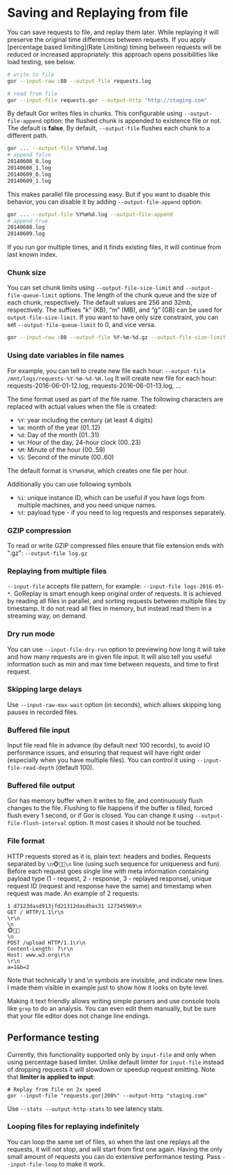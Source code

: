 # Saving and Replaying from file

You can save requests to file, and replay them later. While replaying it will preserve the original time differences between requests. If you apply [percentage based limiting](Rate Limiting) timing between requests will be reduced or increased appropriately: this approach opens possibilities like load testing, see below.

```bash
# write to file
gor --input-raw :80 --output-file requests.log

# read from file
gor --input-file requests.gor --output-http "http://staging.com"
```

By default Gor writes files in chunks. This configurable using `--output-file-append` option: the flushed chunk is appended to existence file or not. The default is **false**. By default, `--output-file` flushes each chunk to a different path.

```bash
gor ... --output-file %Y%m%d.log
# append false
20140608_0.log
20140608_1.log
20140609_0.log
20140609_1.log
```

This makes parallel file processing easy. But if you want to disable this behavior, you can disable it by adding `--output-file-append` option:

```bash
gor ... --output-file %Y%m%d.log --output-file-append
# append true
20140608.log
20140609.log
```

If you run gor multiple times, and it finds existing files, it will continue from last known index.

### Chunk size

You can set chunk limits using `--output-file-size-limit` and `--output-file-queue-limit` options.
The length of the chunk queue and the size of each chunk, respectively. The default values are 256 and 32mb, respectively. The suffixes “k” (KB), “m” (MB), and “g” (GB) can be used for `output-file-size-limit`.
If you want to have only size constraint, you can set `--output-file-queue-limit` to 0, and vice versa.

```bash
gor --input-raw :80 --output-file %Y-%m-%d.gz --output-file-size-limit 256m --output-file-queue-limit 0
```

### Using date variables in file names
For example, you can tell to create new file each hour: `--output-file /mnt/logs/requests-%Y-%m-%d-%H.log`
It will create new file for each hour: requests-2016-06-01-12.log, requests-2016-06-01-13.log, ...

The time format used as part of the file name. The following characters are replaced with actual values when the file is created:

* `%Y`: year including the century (at least 4 digits)
* `%m`: month of the year (01..12)
* `%d`: Day of the month (01..31)
* `%H`: Hour of the day, 24-hour clock (00..23)
* `%M`: Minute of the hour (00..59)
* `%S`: Second of the minute (00..60)

The default format is `%Y%m%d%H`, which creates one file per hour.

Additionally you can use following symbols
* `%i`: unique instance ID, which can be useful if you have logs from multiple machines, and you need unique names. 
* `%t`: payload type - if you need to log requests and responses separately. 

### GZIP compression
To read or write GZIP compressed files ensure that file extension ends with ".gz": `--output-file log.gz`

### Replaying from multiple files

`--input-file` accepts file pattern, for example: `--input-file logs-2016-05-*`. GoReplay is smart enough keep original order of requests. It is achieved by reading all files in parallel, and sorting requests between multiple files by timestamp. It do not read all files in memory, but instead read them in a streaming way, on demand.

### Dry run mode
You can use `--input-file-dry-run` option to previewing how long it will take and how many requests are in given file input.
It will also tell you useful information such as min and max time between requests, and time to first request.

### Skipping large delays
Use `--input-raw-max-wait` option (in seconds), which allows skipping long pauses in recorded files.

### Buffered file input
Input file read file in advance (by default next 100 records), to avoid IO performance issues, and ensuring that request will have right order (especially when you have multiple files). You can control it using `--input-file-read-depth` (default 100). 

### Buffered file output
Gor has memory buffer when it writes to file, and continuously flush changes to the file. Flushing to file happens if the buffer is filled, forced flush every 1 second, or if Gor is closed. You can change it using `--output-file-flush-interval` option. It most cases it should not be touched.

### File format
HTTP requests stored as it is, plain text: headers and bodies. Requests separated by `\n🐵🙈🙉\n` line (using such sequence for uniqueness and fun). Before each request goes single line with meta information containing payload type (1 - request, 2 - response, 3 - replayed response), unique request ID (request and response have the same) and timestamp when request was made. An example of 2 requests:

```
1 d7123dasd913jfd21312dasdhas31 127345969\n
GET / HTTP/1.1\r\n
\r\n
\n
🐵🙈🙉
\n
POST /upload HTTP/1.1\r\n
Content-Length: 7\r\n
Host: www.w3.org\r\n
\r\n
a=1&b=2
```
Note that technically \r and \n symbols are invisible, and indicate new lines. I made them visible in example just to show how it looks on byte level.

Making it text friendly allows writing simple parsers and use console tools like `grep` to do an analysis. You can even edit them manually, but be sure that your file editor does not change line endings.

## Performance testing

Currently, this functionality supported only by `input-file` and only when using percentage based limiter. Unlike default limiter for `input-file` instead of dropping requests it will slowdown or speedup request emitting. Note that **limiter is applied to input**:

```
# Replay from file on 2x speed 
gor --input-file "requests.gor|200%" --output-http "staging.com"
```

Use `--stats --output-http-stats` to see latency stats.

### Looping files for replaying indefinitely
You can loop the same set of files, so when the last one replays all the requests, it will not stop, and will start from first one again. Having the only small amount of requests you can do extensive performance testing.
Pass `--input-file-loop` to make it work. 